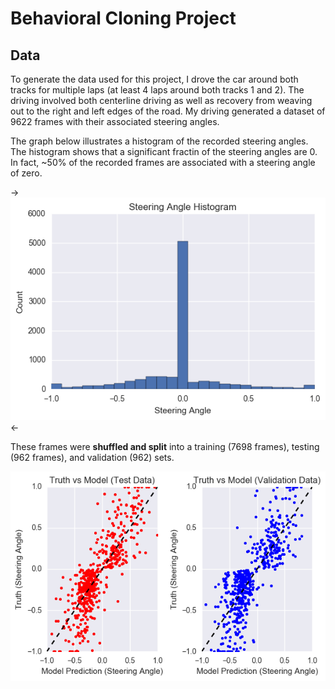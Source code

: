 # Behavioral Cloning Project

## Data

To generate the data used for this project, I drove the car around both tracks for multiple laps (at least 4 laps around both tracks 1 and 2).  The driving involved both centerline driving as well as recovery from weaving out to the right and left edges of the road.  My driving generated a dataset of 9622 frames with their associated steering angles.  


The graph below illustrates a histogram of the recorded steering angles.  The histogram shows that a significant fractin of the steering angles are 0.  In fact, ~50% of the recorded frames are associated with a steering angle of zero.

 ->![Screenshot](images/data_histogram.png)<-


These frames were **shuffled and split** into a training (7698 frames), testing (962 frames), and validation (962) sets.


![Screenshot](images/truth_vs_prediction.png)


